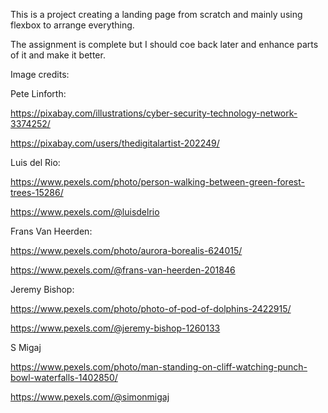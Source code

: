 This is a project creating a landing page from scratch and mainly using flexbox to arrange everything.

The assignment is complete but I should coe back later and enhance parts of it and make it better.


Image credits:




Pete Linforth:

https://pixabay.com/illustrations/cyber-security-technology-network-3374252/

https://pixabay.com/users/thedigitalartist-202249/




Luis del Rio:

https://www.pexels.com/photo/person-walking-between-green-forest-trees-15286/

https://www.pexels.com/@luisdelrio




Frans Van Heerden:

https://www.pexels.com/photo/aurora-borealis-624015/

https://www.pexels.com/@frans-van-heerden-201846




Jeremy Bishop:

https://www.pexels.com/photo/photo-of-pod-of-dolphins-2422915/

https://www.pexels.com/@jeremy-bishop-1260133




S Migaj

https://www.pexels.com/photo/man-standing-on-cliff-watching-punch-bowl-waterfalls-1402850/

https://www.pexels.com/@simonmigaj
